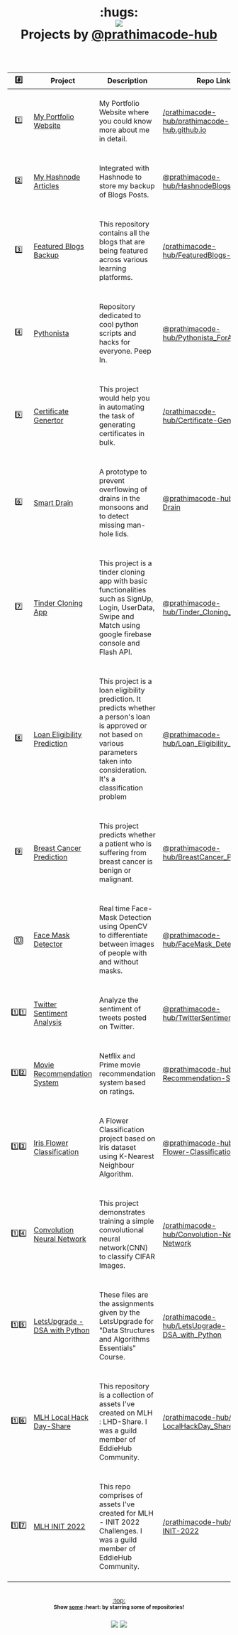 <h1 align="center">:hugs:<br><a href="https://github.com/prathimacode-hub"><img src="https://awesome.re/badge.svg"/></a> <br>Projects by <a href="https://github.com/prathimacode-hub">@prathimacode-hub</a>
</h1>
<br><br>

| :hash: | Project | Description | Repo Link |
|:--------:|---------|-------------|-----------|
| :one: | [My Portfolio Website](https://github.com/prathimacode-hub/prathimacode-hub.github.io) | <br> My Portfolio Website where you could know more about me in detail. <br><br>| [/prathimacode-hub/prathimacode-hub.github.io](https://github.com/prathimacode-hub/prathimacode-hub.github.io) |
| :two: | [My Hashnode Articles](https://github.com/prathimacode-hub/HashnodeBlogs-Backup) | <br> Integrated with Hashnode to store my backup of Blogs Posts. <br><br> | [@prathimacode-hub/HashnodeBlogs-Backup](https://github.com/prathimacode-hub/HashnodeBlogs-Backup) |
| :three: | [Featured Blogs Backup](https://github.com/prathimacode-hub/FeaturedBlogs-Backup) | <br> This repository contains all the blogs that are being featured across various learning platforms. <br><br>| [/prathimacode-hub/FeaturedBlogs-Backup](https://github.com/prathimacode-hub/FeaturedBlogs-Backup) |
| :four: | [Pythonista](https://github.com/prathimacode-hub/Pythonista_ForAll) | <br> Repository dedicated to cool python scripts and hacks for everyone. Peep In. <br><br> | [@prathimacode-hub/Pythonista_ForAll](https://github.com/prathimacode-hub/Pythonista_ForAll) |
| :five: | [Certificate Genertor](https://github.com/prathimacode-hub/Certificate-Generator) | <br> This project would help you in automating the task of generating certificates in bulk.<br><br>| [/prathimacode-hub/Certificate-Generator](https://github.com/prathimacode-hub/Certificate-Generator) |
| :six: | [Smart Drain](https://github.com/prathimacode-hub/Smart-Drain) | <br> A prototype to prevent overflowing of drains in the monsoons and to detect missing man-hole lids. <br><br> | [@prathimacode-hub/Smart-Drain](https://github.com/prathimacode-hub/Smart-Drain) |
| :seven: | [Tinder Cloning App](https://github.com/prathimacode-hub/Tinder_Cloning_App) |  <br> This project is a tinder cloning app with basic functionalities such as SignUp, Login, UserData, Swipe and Match using google firebase console and Flash API. <br><br> | [@prathimacode-hub/Tinder_Cloning_App](https://github.com/prathimacode-hub/Tinder_Cloning_App) |
| :eight: | [Loan Eligibility Prediction](https://github.com/prathimacode-hub/Loan_Eligibility_Prediction) | <br> This project is a loan eligibility prediction. It predicts whether a person's loan is approved or not based on various parameters taken into consideration. It's a classification problem  <br><br> | [@prathimacode-hub/Loan_Eligibility_Prediction](https://github.com/prathimacode-hub/Loan_Eligibility_Prediction) |
| :nine: | [Breast Cancer Prediction](https://github.com/prathimacode-hub/BreastCancer_Prediction) | <br>This project predicts whether a patient who is suffering from breast cancer is benign or malignant.  <br><br> | [@prathimacode-hub/BreastCancer_Prediction](https://github.com/prathimacode-hub/BreastCancer_Prediction)|
| :keycap_ten: | [Face Mask Detector](https://github.com/prathimacode-hub/FaceMask_Detector)| <br> Real time Face-Mask Detection using OpenCV to differentiate between images of people with and without masks. <br><br> | [@prathimacode-hub/FaceMask_Detector](https://github.com/prathimacode-hub/FaceMask_Detector) |
| :one::one: | [Twitter Sentiment Analysis](https://github.com/prathimacode-hub/TwitterSentimentAnalysis) | <br> Analyze the sentiment of tweets posted on Twitter. <br><br> | [@prathimacode-hub/TwitterSentimentAnalysis](https://github.com/prathimacode-hub/TwitterSentimentAnalysis) |
| :one::two: | [Movie Recommendation System](https://github.com/prathimacode-hub/Movie-Recommendation-Systems) | <br> Netflix and Prime movie recommendation system based on ratings. <br><br> | [@prathimacode-hub/Movie-Recommendation-Systems](https://github.com/prathimacode-hub/Movie-Recommendation-Systems) |
| :one::three: | [Iris Flower Classification](https://github.com/prathimacode-hub/Iris-Flower-Classification) | <br> A Flower Classification project based on Iris dataset using K-Nearest Neighbour Algorithm. <br><br> | [@prathimacode-hub/Iris-Flower-Classification](https://github.com/prathimacode-hub/Iris-Flower-Classification) |
| :one::four: | [Convolution Neural Network](https://github.com/prathimacode-hub/Convolution-Neural-Network) | <br> This project demonstrates training a simple convolutional neural network(CNN) to classify CIFAR Images. <br><br>| [/prathimacode-hub/Convolution-Neural-Network](https://github.com/prathimacode-hub/Convolution-Neural-Network) |
| :one::five: | [LetsUpgrade - DSA with Python](https://github.com/prathimacode-hub/LetsUpgrade-DSA_with_Python) | <br> These files are the assignments given by the LetsUpgrade for "Data Structures and Algorithms Essentials" Course. <br><br>| [/prathimacode-hub/LetsUpgrade-DSA_with_Python](https://github.com/prathimacode-hub/LetsUpgrade-DSA_with_Python) |
| :one::six: | [MLH Local Hack Day-Share](https://github.com/prathimacode-hub/MLH-LocalHackDay_Share) | <br> This repository is a collection of assets I've created on MLH : LHD-Share. I was a guild member of EddieHub Community.<br><br>| [/prathimacode-hub/MLH-LocalHackDay_Share](https://github.com/prathimacode-hub/MLH-LocalHackDay_Share) |
| :one::seven: | [MLH INIT 2022](https://github.com/prathimacode-hub/MLH-INIT-2022) | <br> This repo comprises of assets I've created for MLH - INIT 2022 Challenges. I was a guild member of EddieHub Community.<br><br>| [/prathimacode-hub/MLH-INIT-2022](https://github.com/prathimacode-hub/MLH-INIT-2022) |


<p align="center"><br><a href="#hugs-projects-by-prathimacode-hub--">:top:</a><br><sup><strong>Show <a href="https://github.com/prathimacode-hub?tab=repositories">some</a>&nbsp;:heart:&nbsp;by starring some of repositories!<strong></sup><br><br><a href="https://twitter.com/prathimak88"> <img src="https://img.shields.io/twitter/follow/prathimak88?style=social" /></a> <a href="https://github.com/prathimacode-hub/"><img src="https://img.shields.io/github/followers/prathimacode-hub.svg?label=Follow%20@prathimacode-hub&style=social"> </a><br></p>

